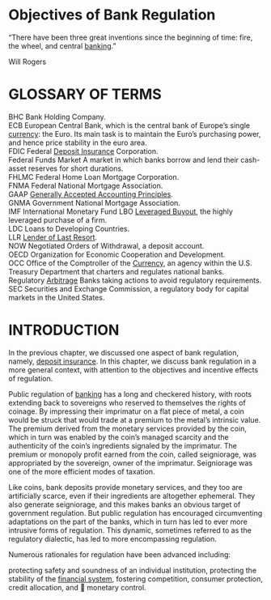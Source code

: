 # Objectives of Bank Regulation  

“There have been three great inventions since the beginning of time: fire, the wheel, and central [banking](../../Advanced%20Financial%20Analysis%20and%20Valuation/Problem%20Sets/HKS%20The%20Banking%20Industry.md).”  

Will Rogers  

# GLOSSARY OF TERMS  

BHC Bank Holding Company.   
ECB European Central Bank, which is the central bank of Europe’s single [currency](../../Financial%20Instruments/Lecture%20Notes-%20Financial%20Instruments/Teaching%20Note%201-%20Forward%20Rates%20Agreement/Forwards%20and%20Futures%20Notes.md): the Euro. Its main task is to maintain the Euro’s purchasing power, and hence price stability in the euro area.   
FDIC Federal [Deposit Insurance](../../Financial%20Markets%20and%20Institutions/III.%20Liquidity%20of%20Assets/Class%206-%20Bank%20Runs/Bank%20Runs%20Deposit%20Insurance%20and%20Liquidity.md) Corporation.   
Federal Funds Market A market in which banks borrow and lend their cash-asset reserves for short durations.   
FHLMC Federal Home Loan Mortgage Corporation.   
FNMA Federal National Mortgage Association.   
GAAP [Generally Accepted Accounting Principles](../../Advanced%20Financial%20Analysis%20and%20Valuation/Financial%20Accounting-%20Class%20Notes.md).   
GNMA Government National Mortgage Association.   
IMF International Monetary Fund LBO [Leveraged Buyout](../../Financial%20Markets/Financial%20Engineering%20and%20Arbitrage%20in%20the%20Financial%20Markets/PART%20III%20THE%20PLAYERS/Chapter%2014%20-%20Private%20Equity,%20Pension,%20and%20Sovereign%20Funds/Private%20Equity.md), the highly leveraged purchase of a firm.   
LDC Loans to Developing Countries.   
LLR [Lender of Last Resort](../../Financial%20Markets%20and%20Institutions/III.%20Liquidity%20of%20Assets/Class%205-%20Private%20Information,%20Liquidity,%20and%20Securitization/The%20Only%20Game%20in%20Town%20Walter%20Bagehot.md).   
NOW Negotiated Orders of Withdrawal, a deposit account.   
OECD Organization for Economic Cooperation and Development.   
OCC Office of the Comptroller of the [Currency](../../Financial%20Instruments/Lecture%20Notes-%20Financial%20Instruments/Teaching%20Note%201-%20Forward%20Rates%20Agreement/Forwards%20and%20Futures%20Notes.md), an agency within the U.S. Treasury Department that charters and regulates national banks.   
Regulatory [Arbitrage](../../Financial%20Markets/Fixed%20Income%20Securities%20Tools%20for%20Today's%20Markets/Chapter%207/Arbitrage%20Pricing%20of%20Derivatives.md) Banks taking actions to avoid regulatory requirements.   
SEC Securities and Exchange Commission, a regulatory body for capital markets in the United States.  

# INTRODUCTION  

In the previous chapter, we discussed one aspect of bank regulation, namely, [deposit insurance](../../Financial%20Markets%20and%20Institutions/III.%20Liquidity%20of%20Assets/Class%206-%20Bank%20Runs/Bank%20Runs%20Deposit%20Insurance%20and%20Liquidity.md). In this chapter, we discuss bank regulation in a more general context, with attention to the objectives and incentive effects of regulation.  

Public regulation of [banking](../../Advanced%20Financial%20Analysis%20and%20Valuation/Problem%20Sets/HKS%20The%20Banking%20Industry.md) has a long and checkered history, with roots extending back to sovereigns who reserved to themselves the rights of coinage. By impressing their imprimatur on a flat piece of metal, a coin would be struck that would trade at a premium to the metal’s intrinsic value. The premium derived from the monetary services provided by the coin, which in turn was enabled by the coin’s managed scarcity and the authenticity of the coin’s ingredients signaled by the imprimatur. The premium or monopoly profit earned from the coin, called seigniorage, was appropriated by the sovereign, owner of the imprimatur. Seigniorage was one of the more efficient modes of taxation.  

Like coins, bank deposits provide monetary services, and they too are artificially scarce, even if their ingredients are altogether ephemeral. They also generate seigniorage, and this makes banks an obvious target of government regulation. But public regulation has encouraged circumventing adaptations on the part of the banks, which in turn has led to ever more intrusive forms of regulation. This dynamic, sometimes referred to as the regulatory dialectic, has led to more encompassing regulation.  

Numerous rationales for regulation have been advanced including:  

protecting safety and soundness of an individual institution, protecting the stability of the [financial system](../Contemporary%20Financial%20Intermediation%20Notes.md), fostering competition, consumer protection, credit allocation, and  monetary control.  